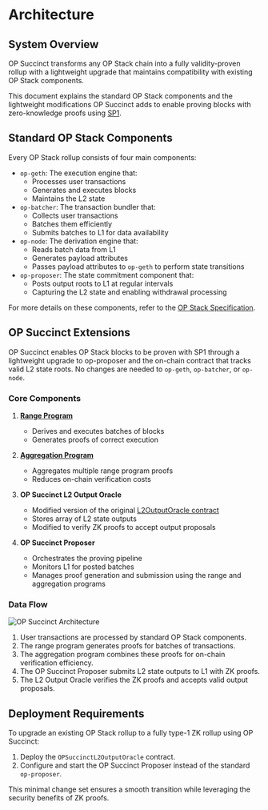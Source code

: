 # Architecture

## System Overview

OP Succinct transforms any OP Stack chain into a fully validity-proven rollup with a lightweight upgrade that maintains compatibility with existing OP Stack components.

This document explains the standard OP Stack components and the lightweight modifications OP Succinct adds to enable proving blocks with zero-knowledge proofs using [SP1](https://docs.succinct.xyz/docs/network/introduction).

## Standard OP Stack Components

Every OP Stack rollup consists of four main components:

- `op-geth`: The execution engine that:
  - Processes user transactions
  - Generates and executes blocks
  - Maintains the L2 state
- `op-batcher`: The transaction bundler that:
  - Collects user transactions
  - Batches them efficiently
  - Submits batches to L1 for data availability
- `op-node`: The derivation engine that:
  - Reads batch data from L1
  - Generates payload attributes
  - Passes payload attributes to `op-geth` to perform state transitions
- `op-proposer`: The state commitment component that:
  - Posts output roots to L1 at regular intervals
  - Capturing the L2 state and enabling withdrawal processing

For more details on these components, refer to the [OP Stack Specification](https://specs.optimism.io/).

## OP Succinct Extensions

OP Succinct enables OP Stack blocks to be proven with SP1 through a lightweight upgrade to op-proposer and the on-chain contract that tracks valid L2 state roots. No changes are needed to `op-geth`, `op-batcher`, or `op-node`.

### Core Components

1. **[Range Program](https://github.com/succinctlabs/op-succinct/tree/main/programs/range/src/main.rs)**
   - Derives and executes batches of blocks
   - Generates proofs of correct execution

2. **[Aggregation Program](https://github.com/succinctlabs/op-succinct/tree/main/programs/aggregation/src/main.rs)**
   - Aggregates multiple range program proofs
   - Reduces on-chain verification costs

3. **OP Succinct L2 Output Oracle**
   - Modified version of the original [L2OutputOracle contract](https://github.com/ethereum-optimism/optimism/blob/3e68cf018d8b9b474e918def32a56d1dbf028d83/packages/contracts-bedrock/src/L1/L2OutputOracle.sol)
   - Stores array of L2 state outputs 
   - Modified to verify ZK proofs to accept output proposals

4. **OP Succinct Proposer**
   - Orchestrates the proving pipeline
   - Monitors L1 for posted batches
   - Manages proof generation and submission using the range and aggregation programs

### Data Flow

![OP Succinct Architecture](./assets/op-succinct-proposer-architecture.jpg)

1. User transactions are processed by standard OP Stack components.
2. The range program generates proofs for batches of transactions.
3. The aggregation program combines these proofs for on-chain verification efficiency.
4. The OP Succinct Proposer submits L2 state outputs to L1 with ZK proofs.
5. The L2 Output Oracle verifies the ZK proofs and accepts valid output proposals.

## Deployment Requirements

To upgrade an existing OP Stack rollup to a fully type-1 ZK rollup using OP Succinct:

1. Deploy the `OPSuccinctL2OutputOracle` contract.
2. Configure and start the OP Succinct Proposer instead of the standard `op-proposer`.

This minimal change set ensures a smooth transition while leveraging the security benefits of ZK proofs.
